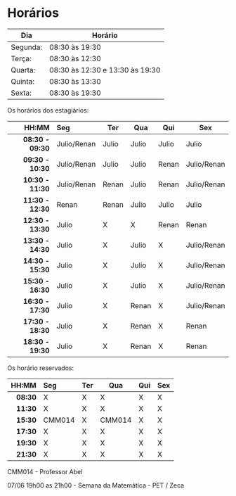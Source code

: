 # Horários

Dia      | Horário
-------- | -------
Segunda: | 08:30 às 19:30
Terça:   | 08:30 às 12:30
Quarta:  | 08:30 às 12:30 e 13:30 às 19:30
Quinta:  | 08:30 às 13:30
Sexta:   | 08:30 às 19:30

Os horários dos estagiários:


HH:MM | Seg | Ter | Qua | Qui | Sex
--: | :--- | --- | --- | --- | ---
**08:30 - 09:30** | Julio/Renan | Julio | Julio | Julio | Julio
**09:30 - 10:30** | Julio/Renan | Julio | Julio | Renan | Julio/Renan
**10:30 - 11:30** | Julio/Renan | Renan | Julio | Renan | Julio/Renan
**11:30 - 12:30** |    Renan    | Renan | Julio | Julio | Julio
**12:30 - 13:30** |    Julio    |   X   |   X   | Renan | Renan
**13:30 - 14:30** |    Julio    |   X   | Julio |   X   | Julio/Renan
**14:30 - 15:30** |    Julio    |   X   | Julio |   X   | Julio/Renan
**15:30 - 16:30** |    Julio    |   X   | Julio |   X   | Julio/Renan
**16:30 - 17:30** |    Julio    |   X   | Renan |   X   | Julio/Renan
**17:30 - 18:30** |    Julio    |   X   | Renan |   X   | Renan
**18:30 - 19:30** |    Julio    |   X   | Renan |   X   | Renan

Os horário reservados:

 HH:MM     |  Seg  |  Ter  |  Qua  |  Qui  | Sex
  --:      | :---  |  ---  |  ---  |  ---  | ---
 **08:30** |   X   |   X   |   X   |   X   |   X
 **11:30** |   X   |   X   |   X   |   X   |   X
 **15:30** | CMM014|   X   | CMM014|   X   |   X
 **17:30** |   X   |   X   |   X   |   X   |   X
 **19:30** |   X   |   X   |   X   |   X   |   X
 **21:30** |   X   |   X   |   X   |   X   |   X

CMM014 - Professor Abel

07/06 19h00 as 21h00 - Semana da Matemática - PET / Zeca

